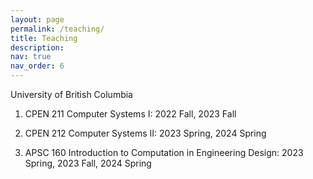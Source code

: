 ```yaml
---
layout: page
permalink: /teaching/
title: Teaching
description: 
nav: true
nav_order: 6
---
```


University of British Columbia 
1. CPEN 211 Computer Systems I: 2022 Fall, 2023 Fall

2. CPEN 212 Computer Systems II: 2023 Spring, 2024 Spring

3. APSC 160 Introduction to Computation in Engineering Design: 2023 Spring, 2023 Fall, 2024 Spring
